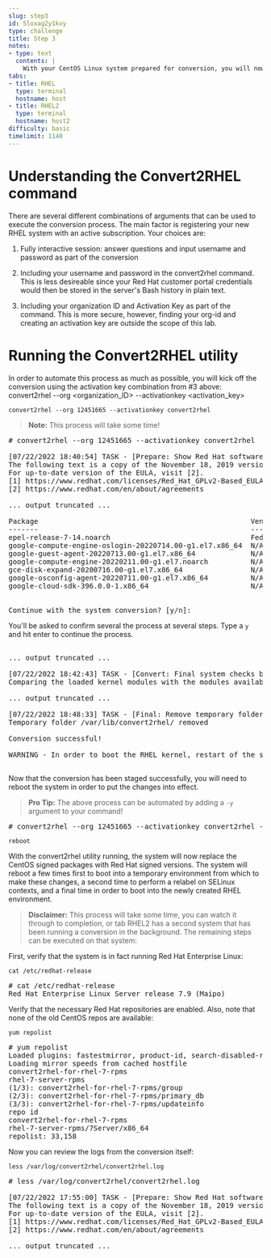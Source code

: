 ```yaml
---
slug: step3
id: 5loxag2y1kvy
type: challenge
title: Step 3
notes:
- type: text
  contents: |
    With your CentOS Linux system prepared for conversion, you will now run the convert2rhel utility.
tabs:
- title: RHEL
  type: terminal
  hostname: host
- title: RHEL2
  type: terminal
  hostname: host2
difficulty: basic
timelimit: 1140
---
```


# Understanding the Convert2RHEL command

There are several different combinations of arguments that can be used to execute the conversion process. The main factor is registering your new RHEL system with an active subscription. Your choices are:

1) Fully interactive session: answer questions and input username and password as part of the conversion

2) Including your username and password in the convert2rhel command. This is less desireable since your Red Hat customer portal credentials would then be stored in the server's Bash history in plain text.

3) Including your organization ID and Activation Key as part of the command. This is more secure, however, finding your org-id and creating an activation key are outside the scope of this lab.

# Running the Convert2RHEL utility

In order to automate this process as much as possible, you will kick off the conversion using the activation key combination from #3 above: convert2rhel --org <organization_ID> --activationkey <activation_key>

```
convert2rhel --org 12451665 --activationkey convert2rhel
```

>**Note:** This process will take some time!

<pre class='file'>
# convert2rhel --org 12451665 --activationkey convert2rhel

[07/22/2022 18:40:54] TASK - [Prepare: Show Red Hat software EULA] ******************************
The following text is a copy of the November 18, 2019 version of Red Hat GPLv2-Based End User License Agreement (EULA) [1].
For up-to-date version of the EULA, visit [2].
[1] https://www.redhat.com/licenses/Red_Hat_GPLv2-Based_EULA_20191118.pdf
[2] https://www.redhat.com/en/about/agreements

... output truncated ...

Package                                                  Vendor/Packager  Repository
-------                                                  ---------------  ----------
epel-release-7-14.noarch                                 Fedora Project   /epel-release-latest-7.noarch
google-compute-engine-oslogin-20220714.00-g1.el7.x86_64  N/A              google-compute-engine
google-guest-agent-20220713.00-g1.el7.x86_64             N/A              google-compute-engine
google-compute-engine-20220211.00-g1.el7.noarch          N/A              google-compute-engine
gce-disk-expand-20200716.00-g1.el7.x86_64                N/A              google-compute-engine
google-osconfig-agent-20220711.00-g1.el7.x86_64          N/A              google-compute-engine
google-cloud-sdk-396.0.0-1.x86_64                        N/A              google-cloud-sdk


Continue with the system conversion? [y/n]:
</pre>

You'll be asked to confirm several the process at several steps. Type a `y` and hit enter to continue the process.

<pre class='file'>

... output truncated ...

[07/22/2022 18:42:43] TASK - [Convert: Final system checks before main conversion] **************
Comparing the loaded kernel modules with the modules available in the following RHEL kernel packages available in the enabled repositories:

... output truncated ...

[07/22/2022 18:48:33] TASK - [Final: Remove temporary folder /var/lib/convert2rhel/] ************
Temporary folder /var/lib/convert2rhel/ removed

Conversion successful!

WARNING - In order to boot the RHEL kernel, restart of the system is needed.

</pre>

Now that the conversion has been staged successfully, you will need to reboot the system in order to put the changes into effect.

>**Pro Tip:** The above process can be automated by adding a `-y` argument to your command!

<pre class='file'>
# convert2rhel --org 12451665 --activationkey convert2rhel -y
</pre>

```
reboot
```

With the convert2rhel utility running, the system will now replace the CentOS signed packages with Red Hat signed versions. The system will reboot a few times first to boot into a temporary environment from which to make these changes, a second time to perform a relabel on SELinux contexts, and a final time in order to boot into the newly created RHEL environment.

>**Disclaimer:**
This process will take some time, you can watch it through to completion, or tab RHEL2 has a second system that has been running a conversion in the background. The remaining steps can be executed on that system:

First, verify that the system is in fact running Red Hat Enterprise Linux:

```
cat /etc/redhat-release
```

<pre class='file'>
# cat /etc/redhat-release
Red Hat Enterprise Linux Server release 7.9 (Maipo)
</pre>

Verify that the necessary Red Hat repositories are enabled. Also, note that none of the old CentOS repos are available:

```
yum repolist
```

<pre class='file'>
# yum repolist
Loaded plugins: fastestmirror, product-id, search-disabled-repos, subscription-manager
Loading mirror speeds from cached hostfile
convert2rhel-for-rhel-7-rpms                                                                                                                                                                                               | 3.8 kB  00:00:00
rhel-7-server-rpms                                                                                                                                                                                                         | 3.5 kB  00:00:00
(1/3): convert2rhel-for-rhel-7-rpms/group                                                                                                                                                                                  |  124 B  00:00:00
(2/3): convert2rhel-for-rhel-7-rpms/primary_db                                                                                                                                                                             | 3.9 kB  00:00:00
(3/3): convert2rhel-for-rhel-7-rpms/updateinfo                                                                                                                                                                             | 3.2 kB  00:00:00
repo id                                                                                                           repo name                                                                                                                 status
convert2rhel-for-rhel-7-rpms                                                                                      Convert2RHEL for OS 7                                                                                                          5
rhel-7-server-rpms/7Server/x86_64                                                                                 Red Hat Enterprise Linux 7 Server (RPMs)                                                                                  33,153
repolist: 33,158
</pre>

Now you can review the logs from the conversion itself:

```
less /var/log/convert2rhel/convert2rhel.log
```

<pre class='file'>
# less /var/log/convert2rhel/convert2rhel.log

[07/22/2022 17:55:00] TASK - [Prepare: Show Red Hat software EULA] ******************************
The following text is a copy of the November 18, 2019 version of Red Hat GPLv2-Based End User License Agreement (EULA) [1].
For up-to-date version of the EULA, visit [2].
[1] https://www.redhat.com/licenses/Red_Hat_GPLv2-Based_EULA_20191118.pdf
[2] https://www.redhat.com/en/about/agreements

... output truncated ...
</pre>